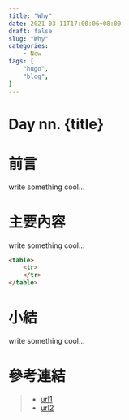 ```yaml
---
title: "Why"
date: 2021-03-11T17:00:06+08:00
draft: false
slug: "Why"
categories:
    - New
tags: [
    "hugo",
    "blog",
]
---
```


# Day nn. {title}

# 前言

write something cool...

# 主要內容

write something cool...
```markdown
<table>
	<tr>
	</tr>
</table>
```

# 小結

write something cool...

# 參考連結

>* [url1](https://www.google.com)
>* [url2]()